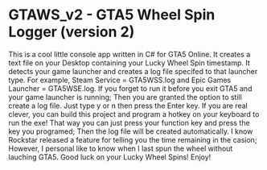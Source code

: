 # GTAWS_v2 - GTA5 Wheel Spin Logger (version 2)
This is a cool little console app written in C# for GTA5 Online. 
It creates a text file on your Desktop containing your Lucky Wheel Spin timestamp.
It detects your game launcher and creates a log file specifed to that launcher type. 
For example, Steam Service = GTA5WSS.log and Epic Games Launcher = GTA5WSE.log.
If you forget to run it before you exit GTA5 and your game launcher is running; 
Then you are granted the option to still create a log file. Just type y or n then press the Enter key.
If you are real clever, you can build this project and program a hotkey on your keyboard to run the exe!
That way you can just press your function key and press the key you programed; 
Then the log file will be created automatically.
I know Rockstar released a feature for telling you the time remaining in the casion;
However, I personal like to know when I last spun the wheel without lauching GTA5.
Good luck on your Lucky Wheel Spins! Enjoy!
